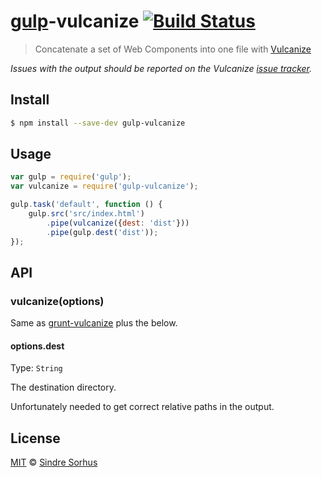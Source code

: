 # [gulp](http://gulpjs.com)-vulcanize [![Build Status](https://travis-ci.org/sindresorhus/gulp-vulcanize.svg?branch=master)](https://travis-ci.org/sindresorhus/gulp-vulcanize)

> Concatenate a set of Web Components into one file with [Vulcanize](https://github.com/Polymer/vulcanize)

*Issues with the output should be reported on the Vulcanize [issue tracker](https://github.com/Polymer/vulcanize/issues).*


## Install

```bash
$ npm install --save-dev gulp-vulcanize
```


## Usage

```js
var gulp = require('gulp');
var vulcanize = require('gulp-vulcanize');

gulp.task('default', function () {
	gulp.src('src/index.html')
		.pipe(vulcanize({dest: 'dist'}))
		.pipe(gulp.dest('dist'));
});
```


## API

### vulcanize(options)

Same as [grunt-vulcanize](https://github.com/Polymer/grunt-vulcanize#options) plus the below.

#### options.dest

Type: `String`

The destination directory.

Unfortunately needed to get correct relative paths in the output.


## License

[MIT](http://opensource.org/licenses/MIT) © [Sindre Sorhus](http://sindresorhus.com)
